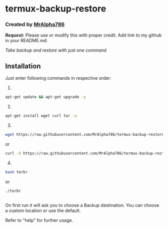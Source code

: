 # termux-backup-restore

### Created by [MrAlpha786](https://github.com/MrAlpha786)
***Request:*** Please use or modify this with proper credit. Add link to my github in your README.md.

_Take backup and restore with just one command_

## Installation

Just enter following commands in respective order:

1.
```bash
apt-get update && apt-get upgrade -y
```
2.
```bash
apt-get install wget curl tar -y
```
3.
```bash
wget https://raw.githubusercontent.com/MrAlpha786/termux-backup-restore/master/terbr && chmod u+x terbr
```
or
```bash
curl -O https://raw.githubusercontent.com/MrAlpha786/termux-backup-restore/master/terbr && chmod u+x terbr
```
4.
```bash
bash terbr
```
or
```bash
./terbr
```
##
On first run it will ask you to choose a Backup destination. You can choose a custom location or use the default.

Refer to "help" for further usage.
